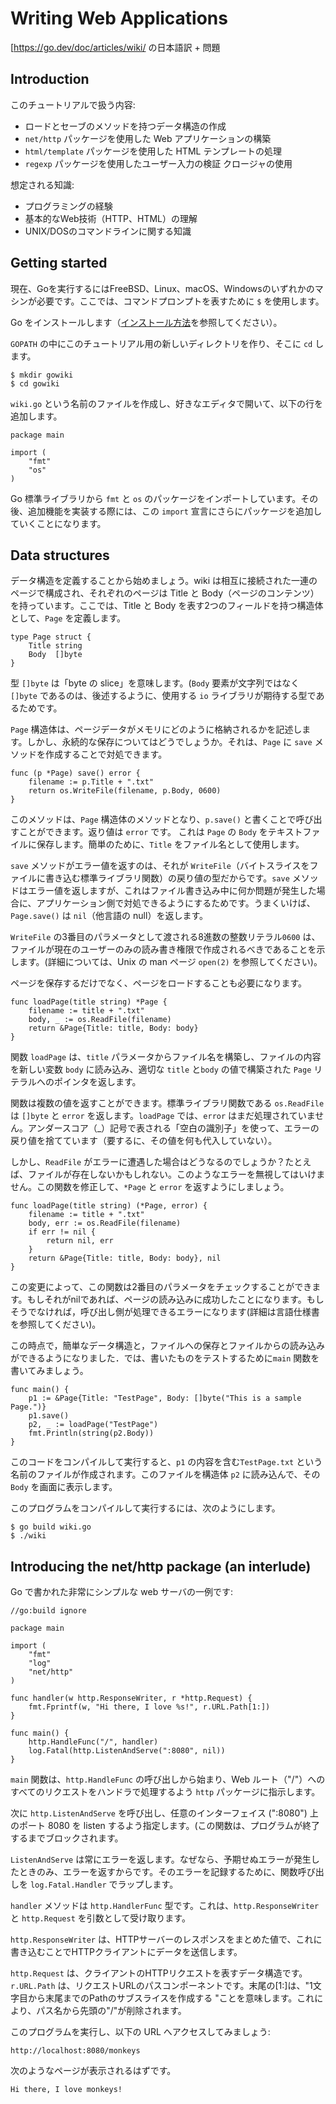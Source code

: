 # Writing Web Applications
[https://go.dev/doc/articles/wiki/ の日本語訳 + 問題

## Introduction

このチュートリアルで扱う内容:

- ロードとセーブのメソッドを持つデータ構造の作成
- `net/http` パッケージを使用した Web アプリケーションの構築
- `html/template` パッケージを使用した HTML テンプレートの処理
- `regexp` パッケージを使用したユーザー入力の検証
クロージャの使用

想定される知識:
- プログラミングの経験
- 基本的なWeb技術（HTTP、HTML）の理解
- UNIX/DOSのコマンドラインに関する知識

## Getting started

現在、Goを実行するにはFreeBSD、Linux、macOS、Windowsのいずれかのマシンが必要です。ここでは、コマンドプロンプトを表すために `$` を使用します。

Go をインストールします（[インストール方法](https://go.dev/doc/install)を参照してください）。

`GOPATH` の中にこのチュートリアル用の新しいディレクトリを作り、そこに `cd` します。
```
$ mkdir gowiki
$ cd gowiki
```

`wiki.go` という名前のファイルを作成し、好きなエディタで開いて、以下の行を追加します。
```
package main

import (
    "fmt"
    "os"
)
```

Go 標準ライブラリから `fmt` と `os` のパッケージをインポートしています。その後、追加機能を実装する際には、この `import` 宣言にさらにパッケージを追加していくことになります。

## Data structures

データ構造を定義することから始めましょう。wiki は相互に接続された一連のページで構成され、それぞれのページは Title と Body（ページのコンテンツ）を持っています。ここでは、Title と Body を表す2つのフィールドを持つ構造体として、`Page` を定義します。

```
type Page struct {
    Title string
    Body  []byte
}
```
型 `[]byte` は「byte の slice」を意味します。(`Body` 要素が文字列ではなく `[]byte` であるのは、後述するように、使用する `io` ライブラリが期待する型であるためです。

`Page` 構造体は、ページデータがメモリにどのように格納されるかを記述します。しかし、永続的な保存についてはどうでしょうか。それは、`Page` に `save` メソッドを作成することで対処できます。

```
func (p *Page) save() error {
    filename := p.Title + ".txt"
    return os.WriteFile(filename, p.Body, 0600)
}
```
このメソッドは、`Page` 構造体のメソッドとなり、`p.save()` と書くことで呼び出すことができます。返り値は `error` です。
これは `Page` の `Body` をテキストファイルに保存します。簡単のために、`Title` をファイル名として使用します。

`save` メソッドがエラー値を返すのは、それが `WriteFile`（バイトスライスをファイルに書き込む標準ライブラリ関数）の戻り値の型だからです。`save` メソッドはエラー値を返しますが、これはファイル書き込み中に何か問題が発生した場合に、アプリケーション側で対処できるようにするためです。うまくいけば、`Page.save()` は `nil`（他言語の null）を返します。

`WriteFile` の3番目のパラメータとして渡される8進数の整数リテラル`0600` は、ファイルが現在のユーザーのみの読み書き権限で作成されるべきであることを示します。(詳細については、Unix の man ページ `open(2)` を参照してください)。

ページを保存するだけでなく、ページをロードすることも必要になります。
```
func loadPage(title string) *Page {
    filename := title + ".txt"
    body, _ := os.ReadFile(filename)
    return &Page{Title: title, Body: body}
}
```
関数 `loadPage` は、`title` パラメータからファイル名を構築し、ファイルの内容を新しい変数 `body` に読み込み、適切な `title` と`body` の値で構築された `Page` リテラルへのポインタを返します。

関数は複数の値を返すことができます。標準ライブラリ関数である `os.ReadFile` は `[]byte` と `error` を返します。`loadPage` では、`error` はまだ処理されていません。アンダースコア（_）記号で表される「空白の識別子」を使って、エラーの戻り値を捨てています（要するに、その値を何も代入していない）。

しかし、`ReadFile` がエラーに遭遇した場合はどうなるのでしょうか？たとえば、ファイルが存在しないかもしれない。このようなエラーを無視してはいけません。この関数を修正して、`*Page` と `error` を返すようにしましょう。
```
func loadPage(title string) (*Page, error) {
    filename := title + ".txt"
    body, err := os.ReadFile(filename)
    if err != nil {
        return nil, err
    }
    return &Page{Title: title, Body: body}, nil
}
```

この変更によって、この関数は2番目のパラメータをチェックすることができます。もしそれがnilであれば、ページの読み込みに成功したことになります。もしそうでなければ，呼び出し側が処理できるエラーになります(詳細は言語仕様書を参照してください)。

この時点で，簡単なデータ構造と，ファイルへの保存とファイルからの読み込みができるようになりました．では、書いたものをテストするために`main` 関数を書いてみましょう。

```
func main() {
    p1 := &Page{Title: "TestPage", Body: []byte("This is a sample Page.")}
    p1.save()
    p2, _ := loadPage("TestPage")
    fmt.Println(string(p2.Body))
}
```

このコードをコンパイルして実行すると、`p1` の内容を含む`TestPage.txt` という名前のファイルが作成されます。このファイルを構造体 `p2` に読み込んで、その `Body` を画面に表示します。

このプログラムをコンパイルして実行するには、次のようにします。
```
$ go build wiki.go
$ ./wiki
```

## Introducing the net/http package (an interlude)

Go で書かれた非常にシンプルな web サーバの一例です:
```
//go:build ignore

package main

import (
    "fmt"
    "log"
    "net/http"
)

func handler(w http.ResponseWriter, r *http.Request) {
    fmt.Fprintf(w, "Hi there, I love %s!", r.URL.Path[1:])
}

func main() {
    http.HandleFunc("/", handler)
    log.Fatal(http.ListenAndServe(":8080", nil))
}
```
`main` 関数は、`http.HandleFunc` の呼び出しから始まり、Web ルート（"/"）へのすべてのリクエストをハンドラで処理するよう `http` パッケージに指示します。

次に `http.ListenAndServe` を呼び出し、任意のインターフェイス (":8080") 上のポート 8080 を listen するよう指定します。(この関数は、プログラムが終了するまでブロックされます。

`ListenAndServe` は常にエラーを返します。なぜなら、予期せぬエラーが発生したときのみ、エラーを返すからです。そのエラーを記録するために、関数呼び出しを `log.Fatal.Handler` でラップします。

`handler` メソッドは `http.HandlerFunc` 型です。これは、`http.ResponseWriter` と `http.Request` を引数として受け取ります。

`http.ResponseWriter` は、HTTPサーバーのレスポンスをまとめた値で、これに書き込むことでHTTPクライアントにデータを送信します。

`http.Request` は、クライアントのHTTPリクエストを表すデータ構造です。`r.URL.Path` は、リクエストURLのパスコンポーネントです。末尾の[1:]は、"1文字目から末尾までのPathのサブスライスを作成する "ことを意味します。これにより、パス名から先頭の"/"が削除されます。

このプログラムを実行し、以下の URL へアクセスしてみましょう:
```
http://localhost:8080/monkeys
```

次のようなページが表示されるはずです。
```
Hi there, I love monkeys!
```